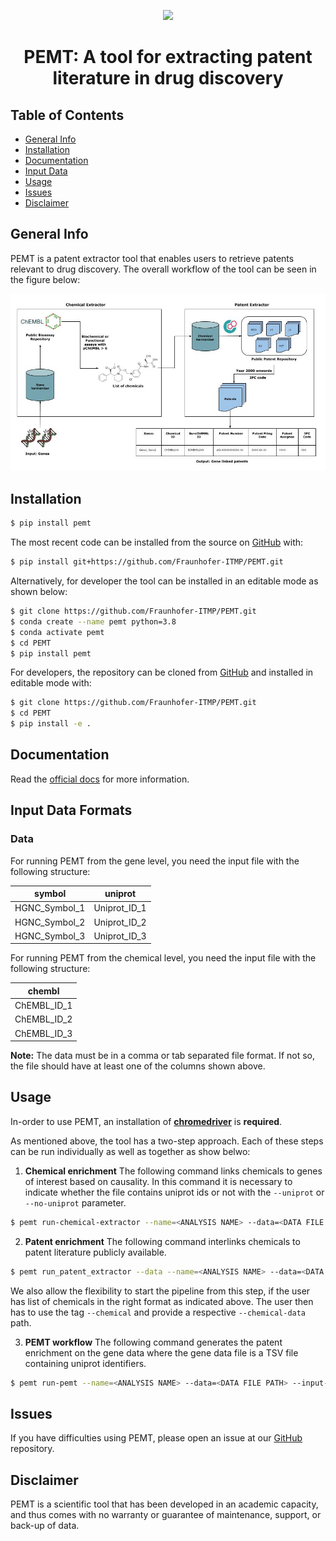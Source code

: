 <p align="center">
  <img src="../PEMT/docs/source/logoIME2.png">
</p>

<h1 align="center">
  PEMT: A tool for extracting patent literature in drug discovery
  <br/>

[comment]: <> (  <a href='https://travis-ci.com/github/hybrid-kg'>)

[comment]: <> (     <img src="https://travis-ci.com/hybrid-kg/clep.svg?branch=master" />)

[comment]: <> (  </a>)

[comment]: <> (  <a href='https://clep.readthedocs.io/en/latest/?badge=latest'>)

[comment]: <> (    <img src='https://readthedocs.org/projects/clep/badge/?version=latest' alt='Documentation Status' />)

[comment]: <> (  </a>)

[comment]: <> (  <a href="https://zenodo.org/badge/latestdoi/209278408">)

[comment]: <> (    <img src="https://zenodo.org/badge/209278408.svg" alt="DOI">)

[comment]: <> (  </a>)

[comment]: <> (  <a href="https://pypi.org/project/clep/">)

[comment]: <> (    <img src="https://img.shields.io/pypi/v/clep" alt="CLEP on PyPI">)

[comment]: <> (  </a>)

[comment]: <> (  <img src="https://img.shields.io/pypi/pyversions/clep" alt="CLEP Python versions">)

[comment]: <> (  <a href="https://github.com/Fraunhofer-ITMP/PEMT/blob/master/LICENSE">)

[comment]: <> (    <img src="https://img.shields.io/pypi/l/clep" alt="MIT">)

[comment]: <> (  </a>)
</h1>

## Table of Contents

* [General Info](#general-info)
* [Installation](#installation)
* [Documentation](#documentation)
* [Input Data](#input-data-formats)
* [Usage](#usage)
* [Issues](#issues)
* [Disclaimer](#disclaimer)

## General Info

PEMT is a patent extractor tool that enables users to retrieve patents relevant to drug discovery. The overall workflow of the tool can be seen in the figure below:

<p align="center">
  <img src="docs/source/framework.jpg">
</p>

## Installation

[comment]: <> (The code can be installed from [PyPI]&#40;https://pypi.org/project/clep/&#41; with:)

```bash
$ pip install pemt
```

The most recent code can be installed from the source on [GitHub](https://github.com/Fraunhofer-ITMP/PEMT) with:

```bash
$ pip install git+https://github.com/Fraunhofer-ITMP/PEMT.git
```

Alternatively, for developer the tool can be installed in an editable mode as shown below:

```bash
$ git clone https://github.com/Fraunhofer-ITMP/PEMT.git
$ conda create --name pemt python=3.8
$ conda activate pemt
$ cd PEMT
$ pip install pemt
```

For developers, the repository can be cloned from [GitHub](https://github.com/Fraunhofer-ITMP/PEMT) and installed in editable mode with:

```bash
$ git clone https://github.com/Fraunhofer-ITMP/PEMT.git
$ cd PEMT
$ pip install -e .
```

## Documentation

Read the [official docs](https://pemt.readthedocs.io/en/latest/) for more information.

## Input Data Formats

### Data

For running PEMT from the gene level, you need the input file with the following structure:

| symbol | uniprot | 
| ------ | -------- | 
| HGNC_Symbol_1 | Uniprot_ID_1
| HGNC_Symbol_2 | Uniprot_ID_2
| HGNC_Symbol_3 | Uniprot_ID_3  

For running PEMT from the chemical level, you need the input file with the following structure:

| chembl |  
| ------ | 
| ChEMBL_ID_1 
| ChEMBL_ID_2
| ChEMBL_ID_3

**Note:** The data must be in a comma or tab separated file format. If not so, the file should have at least one of the columns shown above.


## Usage

In-order to use PEMT, an installation of [**chromedriver**](https://chromedriver.chromium.org/) is **required**.

As mentioned above, the tool has a two-step approach. Each of these steps can be run individually as well as together as show belwo:

1. **Chemical enrichment**
The following command links chemicals to genes of interest based on causality. In this command it is necessary to indicate whether the file contains uniprot ids or not with the `--uniprot` or `--no-uniprot` parameter.

```bash
$ pemt run-chemical-extractor --name=<ANALYSIS NAME> --data=<DATA FILE PATH> --input-type=<DATA FILE SEPARATOR> --uniprot

```

2. **Patent enrichment**
The following command interlinks chemicals to patent literature publicly available. 

```bash
$ pemt run_patent_extractor --data --name=<ANALYSIS NAME> --data=<DATA FILE PATH> --input-type=<DATA FILE SEPARATOR> --chromedriver-path=<PATH TO CHROMEDRIVER> --os=<OS NAME>
```

We also allow the flexibility to start the pipeline from this step, if the user has list of chemicals in the right format as indicated above. The user then has to use the tag `--chemical` and provide a respective `--chemical-data` path.

3. **PEMT workflow**
The following command generates the patent enrichment on the gene data where the gene data file is a TSV file containing uniprot identifiers.

```bash
$ pemt run-pemt --name=<ANALYSIS NAME> --data=<DATA FILE PATH> --input-type=<DATA FILE SEPARATOR> --chromedriver-path=<PATH TO CHROMEDRIVER> --os=<OS NAME>
```

## Issues

If you have difficulties using PEMT, please open an issue at our [GitHub](https://github.com/Fraunhofer-ITMP/PEMT) repository.

[comment]: <> (### Citation)

[comment]: <> (If you have found PEMT useful in your work, please consider citing:)

[comment]: <> ([**CLEP: A Hybrid Data- and Knowledge- Driven Framework for Generating Patient Representations**]&#40;https://doi.org/10.1093/bioinformatics/btab340)

[comment]: <> (&#41;.<br />)

[comment]: <> (Bharadhwaj, V. S., Ali, M., Birkenbihl, C., Mubeen, S., Lehmann, J., Hofmann-Apitius, M., Hoyt, C. T., & Domingo-Fernandez, D. &#40;2020&#41;.<br />)

[comment]: <> (*Bioinformatics*, btab340. )

[comment]: <> (### Graphics)

[comment]: <> (The CLEP logo and framework graphic was designed by Carina Steinborn.)

## Disclaimer

PEMT is a scientific tool that has been developed in an academic capacity, and thus comes with no warranty or guarantee of maintenance, support, or back-up of data.
